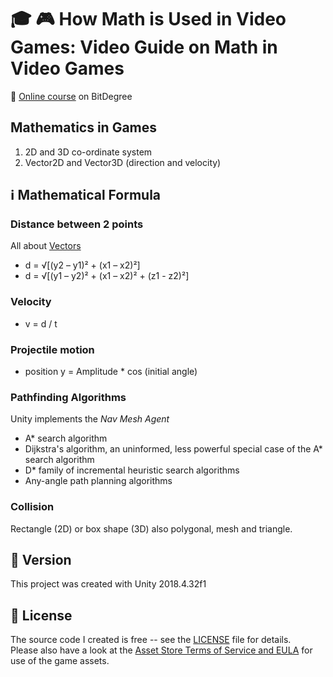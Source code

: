 # :mortar_board: :video_game: How Math is Used in Video Games: Video Guide on Math in Video Games

:link: [Online course][course] on BitDegree

## Mathematics in Games

1. 2D and 3D co-ordinate system
2. Vector2D and Vector3D (direction and velocity)

## :information_source: Mathematical Formula

### Distance between 2 points

All about [Vectors](https://www.mathsisfun.com/algebra/vectors.html)

- d = √[(y2 – y1)² + (x1 – x2)²]
- d = √[(y1 – y2)² + (x1 – x2)² + (z1 - z2)²]

### Velocity

- v = d / t

### Projectile motion

- position y = Amplitude * cos (initial angle)

### Pathfinding Algorithms

Unity implements the *Nav Mesh Agent*

- A* search algorithm
- Dijkstra's algorithm, an uninformed, less powerful special case of the A* search algorithm
- D* family of incremental heuristic search algorithms
- Any-angle path planning algorithms

### Collision

Rectangle (2D) or box shape (3D) also polygonal, mesh and triangle.

## :memo: Version

This project was created with Unity 2018.4.32f1

## :page_with_curl: License

The source code I created is free -- see the [LICENSE](LICENSE) file for details.  
Please also have a look at the [Asset Store Terms of Service and EULA](https://unity3d.com/legal/as_terms) for use of the game assets.

[course]: https://www.bitdegree.org/course/math-in-video-games
